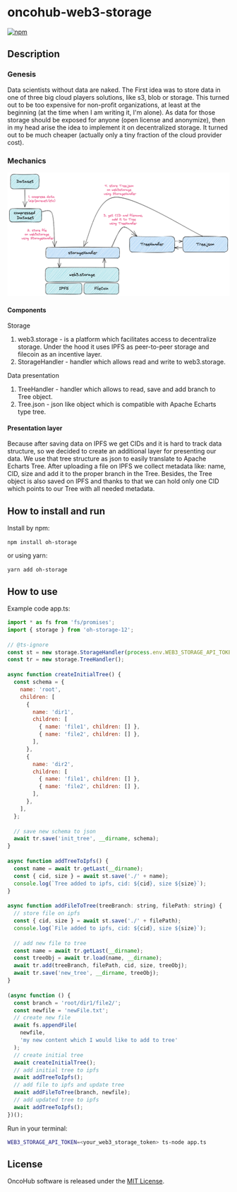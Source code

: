 # oncohub-web3-storage



[![npm](https://img.shields.io/npm/v/oh-storage-12?style=flat-square)](https://www.npmjs.com/package/oh-storage-12)

## Description

### Genesis

Data scientists without data are naked. The First idea was to store data in one of three big cloud players solutions,  like s3, blob or storage. This turned out to be too expensive for non-profit organizations, at least at the beginning (at the time when I am writing it, I'm alone). As data for those storage should be exposed for anyone (open license and anonymize), then in my head arise the idea to implement it on decentralized storage. It turned out to be much cheaper (actually only a tiny fraction of the cloud provider cost).

### Mechanics

![storage-livecycle](./oh-storage.png)

#### Components

Storage
1. web3.storage - is a platform which facilitates access to decentralize storage. Under the hood it uses IPFS as peer-to-peer storage and filecoin as an incentive layer.
2. StorageHandler - handler which allows read and write to web3.storage.

Data presentation
1. TreeHandler - handler which allows to read, save and add branch to Tree object.
2. Tree.json - json like object which is compatible with Apache Echarts type tree.

#### Presentation layer

Because after saving data on IPFS we get CIDs and it is hard to track data structure, so we decided to create an additional layer for presenting our data. We use that tree structure as json to easily translate to Apache Echarts Tree.
After uploading a file on IPFS we collect metadata like: name, CID, size and add it to the proper branch in the Tree.
Besides, the Tree object is also saved on IPFS and thanks to that we can hold only one CID which points to our Tree with all needed metadata.

## How to install and run

Install by npm: 

`npm install oh-storage`

or using yarn:

`yarn add oh-storage`

## How to use

Example code app.ts:

```js
import * as fs from 'fs/promises';
import { storage } from 'oh-storage-12';

// @ts-ignore
const st = new storage.StorageHandler(process.env.WEB3_STORAGE_API_TOKEN);
const tr = new storage.TreeHandler();

async function createInitialTree() {
  const schema = {
    name: 'root',
    children: [
      {
        name: 'dir1',
        children: [
          { name: 'file1', children: [] },
          { name: 'file2', children: [] },
        ],
      },
      {
        name: 'dir2',
        children: [
          { name: 'file1', children: [] },
          { name: 'file2', children: [] },
        ],
      },
    ],
  };

  // save new schema to json
  await tr.save('init_tree', __dirname, schema);
}

async function addTreeToIpfs() {
  const name = await tr.getLast(__dirname);
  const { cid, size } = await st.save('./' + name);
  console.log(`Tree added to ipfs, cid: ${cid}, size ${size}`);
}

async function addFileToTree(treeBranch: string, filePath: string) {
  // store file on ipfs
  const { cid, size } = await st.save('./' + filePath);
  console.log(`File added to ipfs, cid: ${cid}, size ${size}`);

  // add new file to tree
  const name = await tr.getLast(__dirname);
  const treeObj = await tr.load(name, __dirname);
  await tr.add(treeBranch, filePath, cid, size, treeObj);
  await tr.save('new_tree', __dirname, treeObj);
}

(async function () {
  const branch = 'root/dir1/file2/';
  const newfile = 'newFile.txt';
  // create new file
  await fs.appendFile(
    newfile,
    'my new content which I would like to add to tree'
  );
  // create initial tree
  await createInitialTree();
  // add initial tree to ipfs
  await addTreeToIpfs();
  // add file to ipfs and update tree
  await addFileToTree(branch, newfile);
  // add updated tree to ipfs
  await addTreeToIpfs();
})();
```

Run in your terminal:

```bash
WEB3_STORAGE_API_TOKEN=<your_web3_storage_token> ts-node app.ts
```

## License

OncoHub software is released under the [MIT License](LICENSE).
